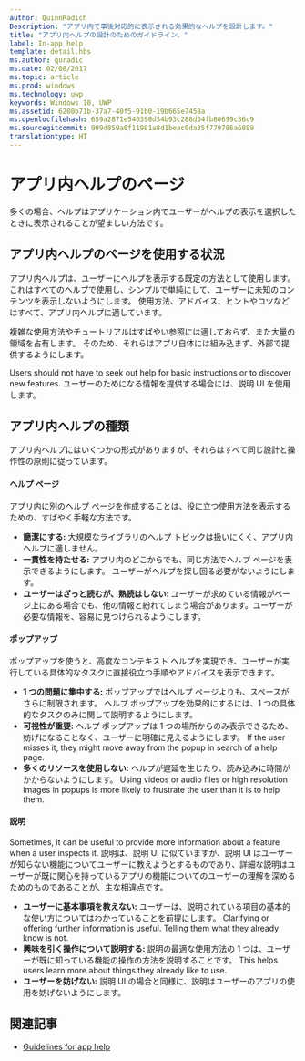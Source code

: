 ```yaml
---
author: QuinnRadich
Description: "アプリ内で事後対応的に表示される効果的なヘルプを設計します。"
title: "アプリ内ヘルプの設計のためのガイドライン。"
label: In-app help
template: detail.hbs
ms.author: quradic
ms.date: 02/08/2017
ms.topic: article
ms.prod: windows
ms.technology: uwp
keywords: Windows 10, UWP
ms.assetid: 6208b71b-37a7-40f5-91b0-19b665e7458a
ms.openlocfilehash: 659a2871e540398d34b93c288d34fb80699c36c9
ms.sourcegitcommit: 909d859a0f11981a8d1beac0da35f779786a6889
translationtype: HT
---
```

# <a name="in-app-help-pages"></a>アプリ内ヘルプのページ

多くの場合、ヘルプはアプリケーション内でユーザーがヘルプの表示を選択したときに表示されることが望ましい方法です。

## <a name="when-to-use-in-app-help-pages"></a>アプリ内ヘルプのページを使用する状況

アプリ内ヘルプは、ユーザーにヘルプを表示する既定の方法として使用します。 これはすべてのヘルプで使用し、シンプルで単純にして、ユーザーに未知のコンテンツを表示しないようにします。 使用方法、アドバイス、ヒントやコツなどはすべて、アプリ内ヘルプに適しています。

複雑な使用方法やチュートリアルはすばやい参照には適しておらず、また大量の領域を占有します。 そのため、それらはアプリ自体には組み込まず、外部で提供するようにします。

Users should not have to seek out help for basic instructions or to discover new features. ユーザーのためになる情報を提供する場合には、説明 UI を使用します。

## <a name="types-of-in-app-help"></a>アプリ内ヘルプの種類

アプリ内ヘルプにはいくつかの形式がありますが、それらはすべて同じ設計と操作性の原則に従っています。

#### <a name="help-pages"></a>ヘルプ ページ

アプリ内に別のヘルプ ページを作成することは、役に立つ使用方法を表示するための、すばやく手軽な方法です。

-   **簡潔にする:** 大規模なライブラリのヘルプ トピックは扱いにくく、アプリ内ヘルプに適しません。
-   **一貫性を持たせる:** アプリ内のどこからでも、同じ方法でヘルプ ページを表示できるようにします。 ユーザーがヘルプを探し回る必要がないようにします。
-   **ユーザーはざっと読むが、熟読はしない:** ユーザーが求めている情報がページ上にある場合でも、他の情報と紛れてしまう場合があります。ユーザーが必要な情報を、容易に見つけられるようにします。


#### <a name="popups"></a>ポップアップ

ポップアップを使うと、高度なコンテキスト ヘルプを実現でき、ユーザーが実行している具体的なタスクに直接役立つ手順やアドバイスを表示できます。

-   **1 つの問題に集中する:** ポップアップではヘルプ ページよりも、スペースがさらに制限されます。 ヘルプ ポップアップを効果的にするには、1 つの具体的なタスクのみに関して説明するようにします。
-   **可視性が重要:** ヘルプ ポップアップは 1 つの場所からのみ表示できるため、妨げになることなく、ユーザーに明確に見えるようにします。 If the user misses it, they might move away from the popup in search of a help page.
-   **多くのリソースを使用しない:** ヘルプが遅延を生じたり、読み込みに時間がかからないようにします。 Using videos or audio files or high resolution images in popups is more likely to frustrate the user than it is to help them.

#### <a name="descriptions"></a>説明

Sometimes, it can be useful to provide more information about a feature when a user inspects it. 説明は、説明 UI に似ていますが、説明 UI はユーザーが知らない機能についてユーザーに教えようとするものであり、詳細な説明はユーザーが既に関心を持っているアプリの機能についてのユーザーの理解を深めるためのものであることが、主な相違点です。

-   **ユーザーに基本事項を教えない:** ユーザーは、説明されている項目の基本的な使い方についてはわかっていることを前提にします。 Clarifying or offering further information is useful. Telling them what they already know is not.
-   **興味を引く操作について説明する:** 説明の最適な使用方法の 1 つは、ユーザーが既に知っている機能の操作の方法を説明することです。 This helps users learn more about things they already like to use.
-   **ユーザーを妨げない:** 説明 UI の場合と同様に、説明はユーザーのアプリの使用を妨げないようにします。

## <a name="related-articles"></a>関連記事

* [Guidelines for app help](guidelines-for-app-help.md)

